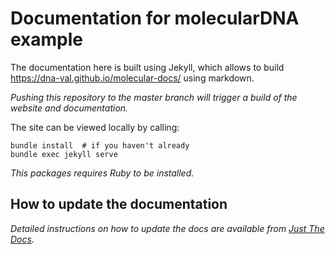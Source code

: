 # Documentation for molecularDNA example

The documentation here is built using Jekyll, which allows to build https://dna-val.github.io/molecular-docs/
using markdown.



*Pushing this repository to the master branch will trigger a build of the
website and documentation.*

The site can be viewed locally by calling:
```
bundle install  # if you haven't already
bundle exec jekyll serve
```

*This packages requires Ruby to be installed.*

## How to update the documentation

*Detailed instructions on how to update the docs are available from [Just The Docs](https://pmarsceill.github.io/just-the-docs/).*

